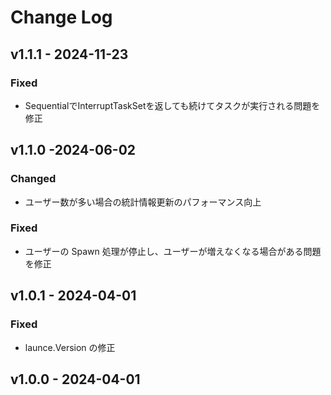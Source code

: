 # Change Log

## v1.1.1 - 2024-11-23

### Fixed

- SequentialでInterruptTaskSetを返しても続けてタスクが実行される問題を修正

## v1.1.0 -2024-06-02

### Changed

- ユーザー数が多い場合の統計情報更新のパフォーマンス向上

### Fixed

- ユーザーの Spawn 処理が停止し、ユーザーが増えなくなる場合がある問題を修正

## v1.0.1 - 2024-04-01

### Fixed

- launce.Version の修正

## v1.0.0 - 2024-04-01
